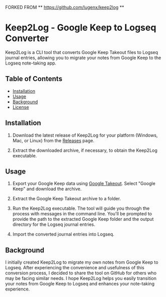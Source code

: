 FORKED FROM ** https://github.com/lugenx/keep2log **

# Keep2Log - Google Keep to Logseq Converter

Keep2Log is a CLI tool that converts Google Keep Takeout files to Logseq journal entries, allowing you to migrate your notes from Google Keep to the Logseq note-taking app.

## Table of Contents

- [Installation](#installation)
- [Usage](#usage)
- [Background](#background)
- [License](#license)

## Installation

1. Download the latest release of Keep2Log for your platform (Windows, Mac, or Linux) from the [Releases](https://github.com/lugenx/keep2log/releases) page.

2. Extract the downloaded archive, if necessary, to obtain the Keep2Log executable.

## Usage

1. Export your Google Keep data using [Google Takeout](https://takeout.google.com/). Select "Google Keep" and download the archive.

2. Extract the Google Keep Takeout archive to a folder.

3. Run the Keep2Log executable. The tool will guide you through the process with messages in the command line. You'll be prompted to provide the path to the extracted Google Keep folder and the output directory for the Logseq journal entries.

4. Import the converted journal entries into Logseq.

## Background

I initially created Keep2Log to migrate my own notes from Google Keep to Logseq. After experiencing the convenience and usefulness of this conversion process, I decided to share the tool on GitHub for others who may be facing similar needs. I hope Keep2Log helps you easily transition your notes from Google Keep to Logseq and enhances your note-taking experience.
